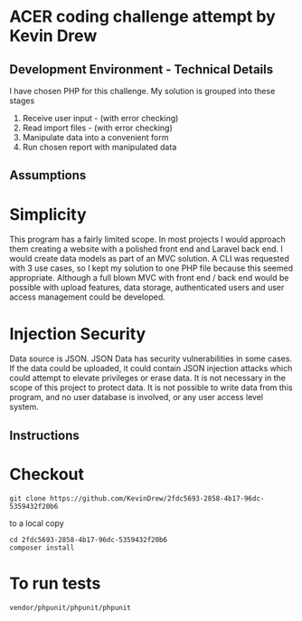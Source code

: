 # ACER coding challenge attempt by Kevin Drew

## Development Environment - Technical Details
I have chosen PHP for this challenge.
My solution is grouped into these stages
1. Receive user input - (with error checking)
2. Read import files -  (with error checking)
3. Manipulate data into a convenient form
4. Run chosen report with manipulated data


## Assumptions
# Simplicity
This program has a fairly limited scope.  In most projects I would approach them creating a website with a polished front end and Laravel back end.  I would create data models as part of an MVC solution.  A CLI was requested with 3 use cases, so I kept my solution to one PHP file because this seemed appropriate. Although a full blown MVC with front end / back end would be possible with upload features, data storage, authenticated users and user access management could be developed.

# Injection Security
Data source is JSON. JSON Data has security vulnerabilities in some cases.  If the data could be uploaded, it could contain JSON injection attacks which could attempt to elevate privileges or erase data.  It is not necessary in the scope of this project to protect data. It is not possible to write data from this program, and no user database is involved, or any user access level system.

## Instructions
# Checkout
``` 
git clone https://github.com/KevinDrew/2fdc5693-2858-4b17-96dc-5359432f20b6  
```
to a local copy
```
cd 2fdc5693-2858-4b17-96dc-5359432f20b6
composer install
```
# To run tests
```
vendor/phpunit/phpunit/phpunit
```

